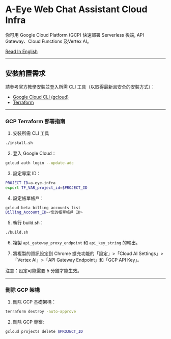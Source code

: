 # A-Eye Web Chat Assistant Cloud Infra

你可用 Google Cloud Platform (GCP) 快速部署 Serverless 後端, API Gateway、Cloud Functions 及Vertex AI。

[Read In English](./README.md)

---

## 安裝前置需求

請參考官方教學安裝並登入所需 CLI 工具（以取得最新且安全的安裝方式）：

- [Google Cloud CLI (gcloud)](https://cloud.google.com/sdk/docs/install?hl=zh-tw)
- [Terraform](https://developer.hashicorp.com/terraform/install#linux)

---

### GCP Terraform 部署指南

1. 安裝所需 CLI 工具

```bash
./install.sh
```

2. 登入 Google Cloud：

```bash
gcloud auth login --update-adc
```

3. 設定專案 ID：

```bash
PROJECT_ID=a-eye-infra
export TF_VAR_project_id=$PROJECT_ID
```

4. 設定帳單帳戶：

```bash
gcloud beta billing accounts list
Billing_Account_ID=<您的帳單帳戶 ID>
```

5. 執行 build.sh：

```bash
./build.sh
```

6. 複製 `api_gateway_proxy_endpoint` 和 `api_key_string` 的輸出。

7. 將複製的資訊設定到 Chrome 擴充功能的「設定」>「Cloud AI Settings」>「Vertex AI」>「API Gateway Endpoint」和「GCP API Key」。

注意：設定可能需要 5 分鐘才能生效。

---

### 刪除 GCP 架構

1. 刪除 GCP 基礎架構：

```bash
terraform destroy -auto-approve
```

2. 刪除 GCP 專案:

```bash
gcloud projects delete $PROJECT_ID
```